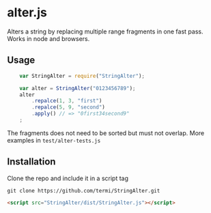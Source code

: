 # alter.js
Alters a string by replacing multiple range fragments in one fast pass.
Works in node and browsers.



## Usage
```javascript
    var StringAlter = require("StringAlter");

    var alter = StringAlter("0123456789");
    alter
    	.repalce(1, 3, "first")
    	.repalce(5, 9, "second")
    	.apply() // => "0first34second9"
    ;
```

The fragments does not need to be sorted but must not overlap. More examples in `test/alter-tests.js`


## Installation

Clone the repo and include it in a script tag

    git clone https://github.com/termi/StringAlter.git

```html
<script src="StringAlter/dist/StringAlter.js"></script>
```
